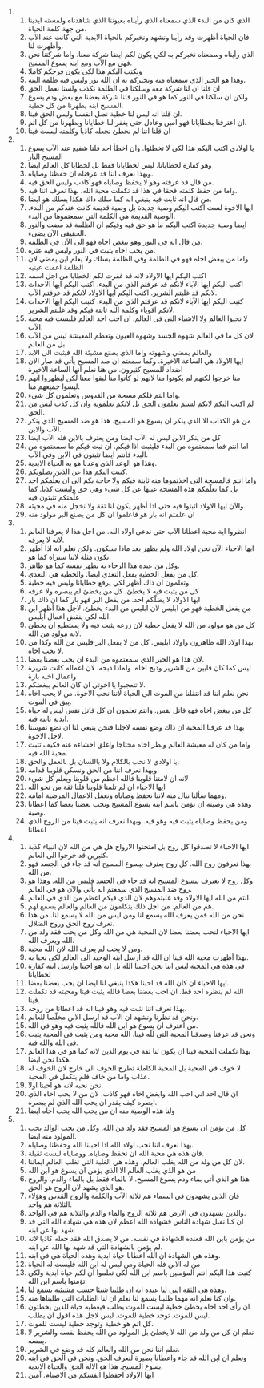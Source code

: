 <ol>
  <li>
    <ol>
      <li>الذي كان من البدء الذي سمعناه الذي رأيناه بعيوننا الذي شاهدناه ولمسته ايدينا من جهة كلمة الحياة.</li>
      <li>فان الحياة أظهرت وقد رأينا ونشهد ونخبركم بالحياة الابدية التي كانت عند الآب وأظهرت لنا.</li>
      <li>الذي رأيناه وسمعناه نخبركم به لكي يكون لكم ايضا شركة معنا. واما شركتنا نحن فهي مع الآب ومع ابنه يسوع المسيح.</li>
      <li>ونكتب اليكم هذا لكي يكون فرحكم كاملا</li>
      <li>وهذا هو الخبر الذي سمعناه منه ونخبركم به ان الله نور وليس فيه ظلمة البتة.</li>
      <li>ان قلنا ان لنا شركة معه وسلكنا في الظلمة نكذب ولسنا نعمل الحق</li>
      <li>ولكن ان سلكنا في النور كما هو في النور فلنا شركة بعضنا مع بعض ودم يسوع المسيح ابنه يطهرنا من كل خطية.</li>
      <li>ان قلنا انه ليس لنا خطية نضل انفسنا وليس الحق فينا.</li>
      <li>ان اعترفنا بخطايانا فهو امين وعادل حتى يغفر لنا خطايانا ويطهرنا من كل اثم.</li>
      <li>ان قلنا اننا لم نخطئ نجعله كاذبا وكلمته ليست فينا</li>
    </ol>
  </li>
  <li>
    <ol>
      <li>يا اولادي اكتب اليكم هذا لكي لا تخطئوا. وان اخطأ احد فلنا شفيع عند الآب يسوع المسيح البار</li>
      <li>وهو كفارة لخطايانا. ليس لخطايانا فقط بل لخطايا كل العالم ايضا</li>
      <li>وبهذا نعرف اننا قد عرفناه ان حفظنا وصاياه.</li>
      <li>من قال قد عرفته وهو لا يحفظ وصاياه فهو كاذب وليس الحق فيه.</li>
      <li>واما من حفظ كلمته فحقا في هذا قد تكملت محبة الله. بهذا نعرف اننا فيه.</li>
      <li>من قال انه ثابت فيه ينبغي انه كما سلك ذاك هكذا يسلك هو ايضا.</li>
      <li>ايها الاخوة لست اكتب اليكم وصية جديدة بل وصية قديمة كانت عندكم من البدء. الوصية القديمة هي الكلمة التي سمعتموها من البدء.</li>
      <li>ايضا وصية جديدة اكتب اليكم ما هو حق فيه وفيكم ان الظلمة قد مضت والنور الحقيقي الآن يضيء.</li>
      <li>من قال انه في النور وهو يبغض اخاه فهو الى الآن في الظلمة.</li>
      <li>من يحب اخاه يثبت في النور وليس فيه عثرة.</li>
      <li>واما من يبغض اخاه فهو في الظلمة وفي الظلمة يسلك ولا يعلم اين يمضي لان الظلمة اعمت عينيه</li>
      <li>اكتب اليكم ايها الاولاد لانه قد غفرت لكم الخطايا من اجل اسمه</li>
      <li>اكتب اليكم ايها الآباء لانكم قد عرفتم الذي من البدء. اكتب اليكم ايها الاحداث لانكم قد غلبتم الشرير. اكتب اليكم ايها الاولاد لانكم قد عرفتم الآب.</li>
      <li>كتبت اليكم ايها الآباء لانكم قد عرفتم الذي من البدء. كتبت اليكم ايها الاحداث لانكم اقوياء وكلمة الله ثابتة فيكم وقد غلبتم الشرير.</li>
      <li>لا تحبوا العالم ولا الاشياء التي في العالم. ان احب احد العالم فليست فيه محبة الآب.</li>
      <li>لان كل ما في العالم شهوة الجسد وشهوة العيون وتعظم المعيشة ليس من الآب بل من العالم.</li>
      <li>والعالم يمضي وشهوته واما الذي يصنع مشيئة الله فيثبت الى الابد</li>
      <li>ايها الاولاد هي الساعة الاخيرة. وكما سمعتم ان ضد المسيح يأتي قد صار الآن اضداد للمسيح كثيرون. من هنا نعلم انها الساعة الاخيرة</li>
      <li>منا خرجوا لكنهم لم يكونوا منا لانهم لو كانوا منا لبقوا معنا لكن ليظهروا انهم ليسوا جميعهم منا.</li>
      <li>واما انتم فلكم مسحة من القدوس وتعلمون كل شيء.</li>
      <li>لم اكتب اليكم لانكم لستم تعلمون الحق بل لانكم تعلمونه وان كل كذب ليس من الحق.</li>
      <li>من هو الكذاب الا الذي ينكر ان يسوع هو المسيح. هذا هو ضد المسيح الذي ينكر الآب والابن.</li>
      <li>كل من ينكر الابن ليس له الآب ايضا ومن يعترف بالابن فله الآب ايضا</li>
      <li>اما انتم فما سمعتموه من البدء فليثبت اذا فيكم. ان ثبت فيكم ما سمعتموه من البدء فانتم ايضا تثبتون في الابن وفي الآب.</li>
      <li>وهذا هو الوعد الذي وعدنا هو به الحياة الابدية.</li>
      <li>كتبت اليكم هذا عن الذين يضلونكم.</li>
      <li>واما انتم فالمسحة التي اخذتموها منه ثابتة فيكم ولا حاجة بكم الى ان يعلّمكم احد بل كما تعلّمكم هذه المسحة عينها عن كل شيء وهي حق وليست كذبا. كما علّمتكم تثبتون فيه</li>
      <li>والآن ايها الاولاد اثبتوا فيه حتى اذا أظهر يكون لنا ثقة ولا نخجل منه في مجيئه.</li>
      <li>ان علمتم انه بار هو فاعلموا ان كل من يصنع البر مولود منه</li>
    </ol>
  </li>
  <li>
    <ol>
      <li>انظروا اية محبة اعطانا الآب حتى ندعى اولاد الله. من اجل هذا لا يعرفنا العالم لانه لا يعرفه.</li>
      <li>ايها الاحباء الآن نحن اولاد الله ولم يظهر بعد ماذا سنكون. ولكن نعلم انه اذا أظهر نكون مثله لاننا سنراه كما هو.</li>
      <li>وكل من عنده هذا الرجاء به يطهر نفسه كما هو طاهر.</li>
      <li>كل من يفعل الخطية يفعل التعدي ايضا. والخطية هي التعدي.</li>
      <li>وتعلمون ان ذاك أظهر لكي يرفع خطايانا وليس فيه خطية.</li>
      <li>كل من يثبت فيه لا يخطئ. كل من يخطئ لم يبصره ولا عرفه</li>
      <li>ايها الاولاد لا يضلّكم احد. من يفعل البر فهو بار كما ان ذاك بار</li>
      <li>من يفعل الخطية فهو من ابليس لان ابليس من البدء يخطئ. لاجل هذا أظهر ابن الله لكي ينقض اعمال ابليس.</li>
      <li>كل من هو مولود من الله لا يفعل خطية لان زرعه يثبت فيه ولا يستطيع ان يخطئ لانه مولود من الله.</li>
      <li>بهذا اولاد الله ظاهرون واولاد ابليس. كل من لا يفعل البر فليس من الله وكذا من لا يحب اخاه.</li>
      <li>لان هذا هو الخبر الذي سمعتموه من البدء ان يحب بعضنا بعضا.</li>
      <li>ليس كما كان قايين من الشرير وذبح اخاه. ولماذا ذبحه. لان اعماله كانت شريرة واعمال اخيه بارة</li>
      <li>لا تتعجبوا يا اخوتي ان كان العالم يبغضكم.</li>
      <li>نحن نعلم اننا قد انتقلنا من الموت الى الحياة لاننا نحب الاخوة. من لا يحب اخاه يبق في الموت.</li>
      <li>كل من يبغض اخاه فهو قاتل نفس. وانتم تعلمون ان كل قاتل نفس ليس له حياة ابدية ثابتة فيه.</li>
      <li>بهذا قد عرفنا المحبة ان ذاك وضع نفسه لاجلنا فنحن ينبغي لنا ان نضع نفوسنا لاجل الاخوة.</li>
      <li>واما من كان له معيشة العالم ونظر اخاه محتاجا واغلق احشاءه عنه فكيف تثبت محبة الله فيه.</li>
      <li>يا اولادي لا نحب بالكلام ولا باللسان بل بالعمل والحق.</li>
      <li>وبهذا نعرف اننا من الحق ونسكن قلوبنا قدامه.</li>
      <li>لانه ان لامتنا قلوبنا فالله اعظم من قلوبنا ويعلم كل شيء</li>
      <li>ايها الاحباء ان لم تلمنا قلوبنا فلنا ثقة من نحو الله</li>
      <li>ومهما سألنا ننال منه لاننا نحفظ وصاياه ونعمل الاعمال المرضية امامه.</li>
      <li>وهذه هي وصيته ان نؤمن باسم ابنه يسوع المسيح ونحب بعضنا بعضا كما اعطانا وصية.</li>
      <li>ومن يحفظ وصاياه يثبت فيه وهو فيه. وبهذا نعرف انه يثبت فينا من الروح الذي اعطانا</li>
    </ol>
  </li>
  <li>
    <ol>
      <li>ايها الاحباء لا تصدقوا كل روح بل امتحنوا الارواح هل هي من الله لان انبياء كذبة كثيرين قد خرجوا الى العالم.</li>
      <li>بهذا تعرفون روح الله. كل روح يعترف بيسوع المسيح انه قد جاء في الجسد فهو من الله.</li>
      <li>وكل روح لا يعترف بيسوع المسيح انه قد جاء في الجسد فليس من الله. وهذا هو روح ضد المسيح الذي سمعتم انه يأتي والآن هو في العالم.</li>
      <li>انتم من الله ايها الاولاد وقد غلبتموهم لان الذي فيكم اعظم من الذي في العالم.</li>
      <li>هم من العالم. من اجل ذلك يتكلمون من العالم والعالم يسمع لهم.</li>
      <li>نحن من الله فمن يعرف الله يسمع لنا ومن ليس من الله لا يسمع لنا. من هذا نعرف روح الحق وروح الضلال.</li>
      <li>ايها الاحباء لنحب بعضنا بعضا لان المحبة هي من الله وكل من يحب فقد ولد من الله ويعرف الله.</li>
      <li>ومن لا يحب لم يعرف الله لان الله محبة.</li>
      <li>بهذا أظهرت محبة الله فينا ان الله قد ارسل ابنه الوحيد الى العالم لكي نحيا به.</li>
      <li>في هذه هي المحبة ليس اننا نحن احببنا الله بل انه هو احبنا وارسل ابنه كفارة لخطايانا</li>
      <li>ايها الاحباء ان كان الله قد احبنا هكذا ينبغي لنا ايضا ان يحب بعضنا بعضا.</li>
      <li>الله لم ينظره احد قط. ان احب بعضنا بعضا فالله يثبت فينا ومحبته قد تكملت فينا.</li>
      <li>بهذا نعرف اننا نثبت فيه وهو فينا انه قد اعطانا من روحه.</li>
      <li>ونحن قد نظرنا ونشهد ان الآب قد ارسل الابن مخلّصا للعالم.</li>
      <li>من اعترف ان يسوع هو ابن الله فالله يثبت فيه وهو في الله.</li>
      <li>ونحن قد عرفنا وصدقنا المحبة التي للّه فينا. الله محبة ومن يثبت في المحبة يثبت في الله والله فيه.</li>
      <li>بهذا تكملت المحبة فينا ان يكون لنا ثقة في يوم الدين لانه كما هو في هذا العالم هكذا نحن ايضا.</li>
      <li>لا خوف في المحبة بل المحبة الكاملة تطرح الخوف الى خارج لان الخوف له عذاب واما من خاف فلم يتكمل في المحبة.</li>
      <li>نحن نحبه لانه هو احبنا اولا.</li>
      <li>ان قال احد اني احب الله وابغض اخاه فهو كاذب. لان من لا يحب اخاه الذي ابصره كيف يقدر ان يحب الله الذي لم يبصره.</li>
      <li>ولنا هذه الوصية منه ان من يحب الله يحب اخاه ايضا</li>
    </ol>
  </li>
  <li>
    <ol>
      <li>كل من يؤمن ان يسوع هو المسيح فقد ولد من الله. وكل من يحب الوالد يحب المولود منه ايضا.</li>
      <li>بهذا نعرف اننا نحب اولاد الله اذا احببنا الله وحفظنا وصاياه.</li>
      <li>فان هذه هي محبة الله ان نحفظ وصاياه. ووصاياه ليست ثقيلة.</li>
      <li>لان كل من ولد من الله يغلب العالم. وهذه هي الغلبة التي تغلب العالم ايماننا.</li>
      <li>من هو الذي يغلب العالم الا الذي يؤمن ان يسوع هو ابن الله</li>
      <li>هذا هو الذي أتى بماء ودم يسوع المسيح. لا بالماء فقط بل بالماء والدم. والروح هو الذي يشهد لان الروح هو الحق.</li>
      <li>فان الذين يشهدون في السماء هم ثلاثة الآب والكلمة والروح القدس وهؤلاء الثلاثة هم واحد.</li>
      <li>والذين يشهدون في الارض هم ثلاثة الروح والماء والدم والثلاثة هم في الواحد.</li>
      <li>ان كنا نقبل شهادة الناس فشهادة الله اعظم لان هذه هي شهادة الله التي قد شهد بها عن ابنه.</li>
      <li>من يؤمن بابن الله فعنده الشهادة في نفسه. من لا يصدق الله فقد جعله كاذبا لانه لم يؤمن بالشهادة التي قد شهد بها الله عن ابنه.</li>
      <li>وهذه هي الشهادة ان الله اعطانا حياة ابدية وهذه الحياة هي في ابنه.</li>
      <li>من له الابن فله الحياة ومن ليس له ابن الله فليست له الحياة</li>
      <li>كتبت هذا اليكم انتم المؤمنين باسم ابن الله لكي تعلموا ان لكم حياة ابدية ولكي تؤمنوا باسم ابن الله.</li>
      <li>وهذه هي الثقة التي لنا عنده انه ان طلبنا شيئا حسب مشيئته يسمع لنا.</li>
      <li>وان كنا نعلم انه مهما طلبنا يسمع لنا نعلم ان لنا الطلبات التي طلبناها منه.</li>
      <li>ان رأى احد اخاه يخطئ خطية ليست للموت يطلب فيعطيه حياة للذين يخطئون ليس للموت. توجد خطية للموت. ليس لاجل هذه اقول ان يطلب.</li>
      <li>كل اثم هو خطية وتوجد خطية ليست للموت.</li>
      <li>نعلم ان كل من ولد من الله لا يخطئ بل المولود من الله يحفظ نفسه والشرير لا يمسه.</li>
      <li>نعلم اننا نحن من الله والعالم كله قد وضع في الشرير.</li>
      <li>ونعلم ان ابن الله قد جاء واعطانا بصيرة لنعرف الحق. ونحن في الحق في ابنه يسوع المسيح. هذا هو الاله الحق والحياة الابدية.</li>
      <li>ايها الاولاد احفظوا انفسكم من الاصنام. آمين</li>
    </ol>
  </li>
</ol>